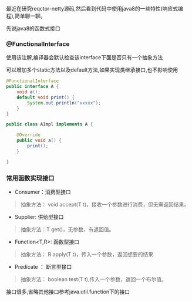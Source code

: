 最近在研究reqctor-netty源码,然后看到代码中使用java8的一些特性(响应式编程),简单聊一聊。


先说java8的函数式接口

### @FunctionalInterface
使用该注解,编译器会默认检查该interface下面是否只有一个抽象方法

可以增加多个static方法以及default方法,如果实现类继承接口,也不影响使用
```java
@FunctionalInterface
public interface A {
    void a();
    default void print() {
        System.out.println("xxxxx");
    }
}

public class AImpl implements A {

    @Override
    public void a() {
        print();
    }

}
```

### 常用函数实现接口

- Consumer<T>：消费型接口
> 抽象方法： void accept(T t)，接收一个参数进行消费，但无需返回结果。

- Supplier<T>: 供给型接口
> 抽象方法：T get()，无参数，有返回值。

- Function<T,R>: 函数型接口
> 抽象方法： R apply(T t)，传入一个参数，返回想要的结果

- Predicate<T> ： 断言型接口
> 抽象方法： boolean test(T t),传入一个参数，返回一个布尔值。

接口很多,省略其他接口参考java.util.function下的接口















